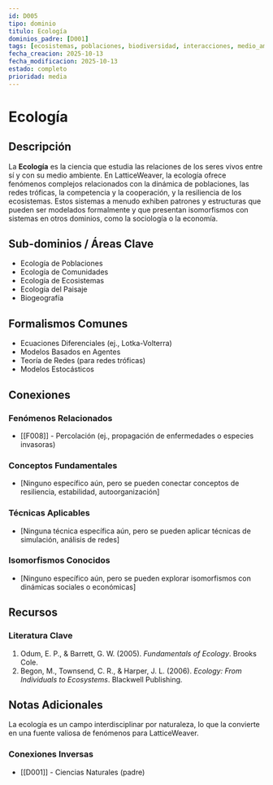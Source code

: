 ```yaml
---
id: D005
tipo: dominio
titulo: Ecología
dominios_padre: [D001]
tags: [ecosistemas, poblaciones, biodiversidad, interacciones, medio_ambiente]
fecha_creacion: 2025-10-13
fecha_modificacion: 2025-10-13
estado: completo
prioridad: media
---
```


# Ecología

## Descripción

La **Ecología** es la ciencia que estudia las relaciones de los seres vivos entre sí y con su medio ambiente. En LatticeWeaver, la ecología ofrece fenómenos complejos relacionados con la dinámica de poblaciones, las redes tróficas, la competencia y la cooperación, y la resiliencia de los ecosistemas. Estos sistemas a menudo exhiben patrones y estructuras que pueden ser modelados formalmente y que presentan isomorfismos con sistemas en otros dominios, como la sociología o la economía.

## Sub-dominios / Áreas Clave

- Ecología de Poblaciones
- Ecología de Comunidades
- Ecología de Ecosistemas
- Ecología del Paisaje
- Biogeografía

## Formalismos Comunes

- Ecuaciones Diferenciales (ej., Lotka-Volterra)
- Modelos Basados en Agentes
- Teoría de Redes (para redes tróficas)
- Modelos Estocásticos

## Conexiones

### Fenómenos Relacionados
- [[F008]] - Percolación (ej., propagación de enfermedades o especies invasoras)

### Conceptos Fundamentales
- [Ninguno específico aún, pero se pueden conectar conceptos de resiliencia, estabilidad, autoorganización]

### Técnicas Aplicables
- [Ninguna técnica específica aún, pero se pueden aplicar técnicas de simulación, análisis de redes]

### Isomorfismos Conocidos
- [Ninguno específico aún, pero se pueden explorar isomorfismos con dinámicas sociales o económicas]

## Recursos

### Literatura Clave
1.  Odum, E. P., & Barrett, G. W. (2005). *Fundamentals of Ecology*. Brooks Cole.
2.  Begon, M., Townsend, C. R., & Harper, J. L. (2006). *Ecology: From Individuals to Ecosystems*. Blackwell Publishing.

## Notas Adicionales

La ecología es un campo interdisciplinar por naturaleza, lo que la convierte en una fuente valiosa de fenómenos para LatticeWeaver.

### Conexiones Inversas
- [[D001]] - Ciencias Naturales (padre)

